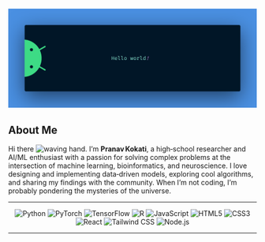 <p align="center">
  <img src="banner.png" alt="Hello, World Banner" width="1000"/>
</p>

## About Me

Hi there <img src="https://media.giphy.com/media/hvRJCLFzcasrR4ia7z/giphy.gif" width="24" alt="waving hand"/>. I’m **Pranav Kokati**, a high‑school researcher and AI/ML enthusiast with a passion for solving complex problems at the intersection of machine learning, bioinformatics, and neuroscience. I love designing and implementing data‑driven models, exploring cool algorithms, and sharing my findings with the community. When I’m not coding, I’m probably pondering the mysteries of the universe.

---


<p align="center">
  <img src="https://img.shields.io/badge/-Python-2f363d?style=flat&logo=python&logoColor=white" alt="Python" height="30"/>
  <img src="https://img.shields.io/badge/-PyTorch-2f363d?style=flat&logo=pytorch&logoColor=white" alt="PyTorch" height="30"/>
  <img src="https://img.shields.io/badge/-TensorFlow-2f363d?style=flat&logo=tensorflow&logoColor=white" alt="TensorFlow" height="30"/>
  <img src="https://img.shields.io/badge/-R-2f363d?style=flat&logo=r&logoColor=white" alt="R" height="30"/>
  <img src="https://img.shields.io/badge/-JavaScript-2f363d?style=flat&logo=javascript&logoColor=white" alt="JavaScript" height="30"/>
  <img src="https://img.shields.io/badge/-HTML5-2f363d?style=flat&logo=html5&logoColor=white" alt="HTML5" height="30"/>
  <img src="https://img.shields.io/badge/-CSS3-2f363d?style=flat&logo=css3&logoColor=white" alt="CSS3" height="30"/>
  <img src="https://img.shields.io/badge/-React-2f363d?style=flat&logo=react&logoColor=white" alt="React" height="30"/>
  <img src="https://img.shields.io/badge/-Tailwind_CSS-2f363d?style=flat&logo=tailwind-css&logoColor=white" alt="Tailwind CSS" height="30"/>
  <img src="https://img.shields.io/badge/-Node.js-2f363d?style=flat&logo=node.js&logoColor=white" alt="Node.js" height="30"/>
</p>

---

